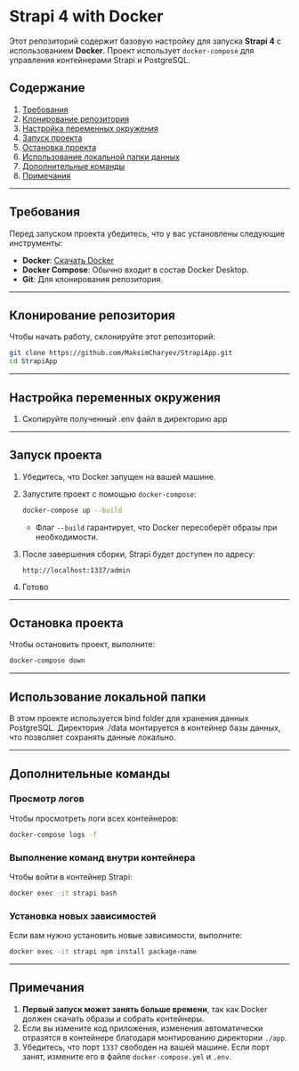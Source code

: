 # Strapi 4 with Docker

Этот репозиторий содержит базовую настройку для запуска **Strapi 4** с использованием **Docker**. Проект использует `docker-compose` для управления контейнерами Strapi и PostgreSQL.

## Содержание

1. [Требования](#требования)
2. [Клонирование репозитория](#клонирование-репозитория)
3. [Настройка переменных окружения](#настройка-переменных-окружения)
4. [Запуск проекта](#запуск-проекта)
5. [Остановка проекта](#остановка-проекта)
6. [Использование локальной папки данных](#использование-локальной-папки)
7. [Дополнительные команды](#дополнительные-команды)
8. [Примечания](#примечания)

---

## Требования

Перед запуском проекта убедитесь, что у вас установлены следующие инструменты:

- **Docker**: [Скачать Docker](https://www.docker.com/products/docker-desktop)
- **Docker Compose**: Обычно входит в состав Docker Desktop.
- **Git**: Для клонирования репозитория.

---

## Клонирование репозитория

Чтобы начать работу, склонируйте этот репозиторий:

```bash
git clone https://github.com/MaksimCharyev/StrapiApp.git
cd StrapiApp
```

---

## Настройка переменных окружения

1. Скопируйте полученный .env файл в директорию app
---

## Запуск проекта

1. Убедитесь, что Docker запущен на вашей машине.

2. Запустите проект с помощью `docker-compose`:
   ```bash
   docker-compose up --build
   ```

   - Флаг `--build` гарантирует, что Docker пересоберёт образы при необходимости.

3. После завершения сборки, Strapi будет доступен по адресу:
   ```
   http://localhost:1337/admin
   ```

4. Готово

---

## Остановка проекта

Чтобы остановить проект, выполните:

```bash
docker-compose down
```

---

## Использование локальной папки

В этом проекте используется bind folder для хранения данных PostgreSQL. Директория ./data монтируется в контейнер базы данных, что позволяет сохранять данные локально.

---

## Дополнительные команды

### Просмотр логов

Чтобы просмотреть логи всех контейнеров:

```bash
docker-compose logs -f
```

### Выполнение команд внутри контейнера

Чтобы войти в контейнер Strapi:

```bash
docker exec -it strapi bash
```

### Установка новых зависимостей

Если вам нужно установить новые зависимости, выполните:

```bash
docker exec -it strapi npm install package-name
```

---

## Примечания

1. **Первый запуск может занять больше времени**, так как Docker должен скачать образы и собрать контейнеры.
2. Если вы измените код приложения, изменения автоматически отразятся в контейнере благодаря монтированию директории `./app`.
3. Убедитесь, что порт `1337` свободен на вашей машине. Если порт занят, измените его в файле `docker-compose.yml` и `.env`.